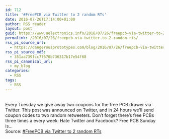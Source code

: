 ```yaml
---
id: 712
title: '#FreePCB via Twitter to 2 random RTs'
date: 2016-07-26T17:14:00+01:00
author: RSS reader
layout: post
guid: https://www.uelectronics.info/2016/07/26/freepcb-via-twitter-to-2-random-rts/
permalink: /2016/07/26/freepcb-via-twitter-to-2-random-rts/
rss_pi_source_url:
  - https://dangerousprototypes.com/blog/2016/07/26/freepcb-via-twitter-to-2-random-rts-234/
rss_pi_source_md5:
  - 351aa739fcc77670b736317b17e54f68
rss_pi_canonical_url:
  - my_blog
categories:
  - RSS
tags:
  - RSS
---
```

&#013;  
Every Tuesday we give away two coupons for the free PCB drawer via Twitter. This post was announced on Twitter, and in 24 hours we’ll send coupon codes to two random retweeters. Don’t forget there’s free PCBs three times a every week: Hate Twitter and Facebook? Free PCB Sunday is…&#013;  
Source: <a href="https://dangerousprototypes.com/blog/2016/07/26/freepcb-via-twitter-to-2-random-rts-234/" target="_blank">#FreePCB via Twitter to 2 random RTs</a>